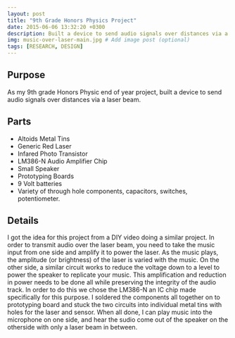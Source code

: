```yaml
---
layout: post
title: "9th Grade Honors Physics Project"
date: 2015-06-06 13:32:20 +0300
description: Built a device to send audio signals over distances via a laser beam.  # Add post description (optional)
img: music-over-laser-main.jpg # Add image post (optional)
tags: [RESEARCH, DESIGN]
---
```


## Purpose
As my 9th grade Honors Physic end of year project, built a device to send audio signals over distances via a laser beam.

## Parts
* Altoids Metal Tins
* Generic Red Laser
* Infared Photo Transistor
* LM386-N Audio Amplifier Chip
* Small Speaker
* Prototyping Boards
* 9 Volt batteries
* Variety of through hole components, capacitors, switches, potentiometer.

## Details
I got the idea for this project from a DIY video doing a similar project. In order to transmit audio over the laser beam, you need to take the music input from one side and amplify it to power the laser. As the music plays, the amplitude (or brightness) of the laser is varied with the music. On the other side, a similar circuit works to reduce the voltage down to a level to power the speaker to replicate your music. This amplification and reduction in power needs to be done all while preserving the integrity of the audio track. In order to do this we chose the LM386-N an IC chip made specifically for this purpose. I soldered the components all together on to prototyping board and stuck the two circuits into individual metal tins with holes for the laser and sensor. When all done, I can play music into the microphone on one side, and hear the sudio come out of the speaker on the otherside with only a laser beam in between.
